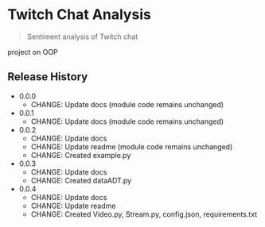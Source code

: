 # Twitch Chat Analysis

> Sentiment analysis of Twitch chat

project on OOP
## Release History

* 0.0.0
    * CHANGE: Update docs (module code remains unchanged)
* 0.0.1
    * CHANGE: Update docs (module code remains unchanged)
* 0.0.2
    * CHANGE: Update docs
    * CHANGE: Update readme (module code remains unchanged)
    * CHANGE: Created example.py
* 0.0.3
    * CHANGE: Update docs
    * CHANGE: Created dataADT.py
* 0.0.4
    * CHANGE: Update docs
    * CHANGE: Update readme
    * CHANGE: Created Video.py, Stream.py, config.json, requirements.txt
